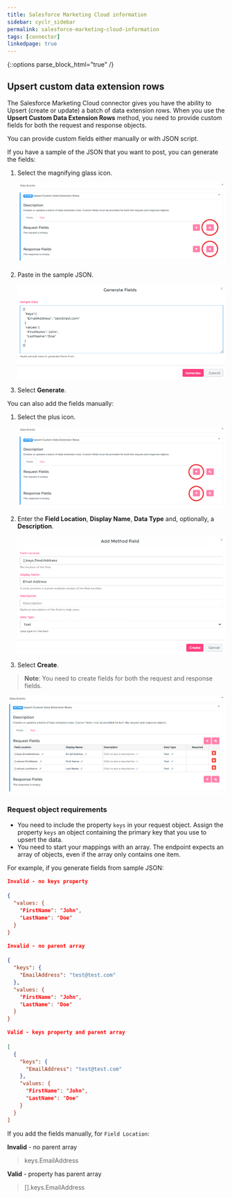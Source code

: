 ```yaml
---
title: Salesforce Marketing Cloud information
sidebar: cyclr_sidebar
permalink: salesforce-marketing-cloud-information
tags: [connector]
linkedpage: true
---
```

{::options parse_block_html="true" /}
<section class="card">

## Upsert custom data extension rows

The Salesforce Marketing Cloud connector gives you have the ability to Upsert (create or update) a batch of data extension rows. When you use the **Upsert Custom Data Extension Rows** method, you need to provide custom fields for both the request and response objects.

You can provide custom fields either manually or with JSON script.

If you have a sample of the JSON that you want to post, you can generate the fields:

1. Select the magnifying glass icon.

   ![monday dot com api token](./images/sf_marketing_cloud_1.png)

2. Paste in the sample JSON.

   ![monday dot com api token](./images/sf_marketing_cloud_2.png)

3. Select **Generate**.

You can also add the fields manually:

1. Select the plus icon.

   ![monday dot com api token](./images/sf_marketing_cloud_3.png)

2. Enter the **Field Location**, **Display Name**, **Data Type** and, optionally, a **Description**.

   ![monday dot com api token](./images/sf_marketing_cloud_4.png)

3. Select **Create**.


> **Note**: You need to create fields for both the request and response fields.

![monday dot com api token](./images/sf_marketing_cloud_5.png)

### Request object requirements

* You need to include the property `keys` in your request object. Assign the property `keys` an object containing the primary key that you use to upsert the data.
* You need to start your mappings with an array. The endpoint expects an array of objects, even if the array only contains one item.

For example, if you generate fields from sample JSON:

```json
Invalid - no keys property

{
  "values: {
    "FirstName": "John",
    "LastName": "Doe"
  }
}
```

```json
Invalid - no parent array

{
  "keys": {
    "EmailAddress": "test@test.com"
  },
  "values: {
    "FirstName": "John",
    "LastName": "Doe"
  }
}
```

```json
Valid - keys property and parent array

[
  {
    "keys": {
      "EmailAddress": "test@test.com"
    },
    "values: {
      "FirstName": "John",
      "LastName": "Doe"
    }
  }
]
```

If you add the fields manually, for `Field Location`:

**Invalid** - no parent array

> keys.EmailAddress

**Valid** - property has parent array

> [].keys.EmailAddress

</section>
